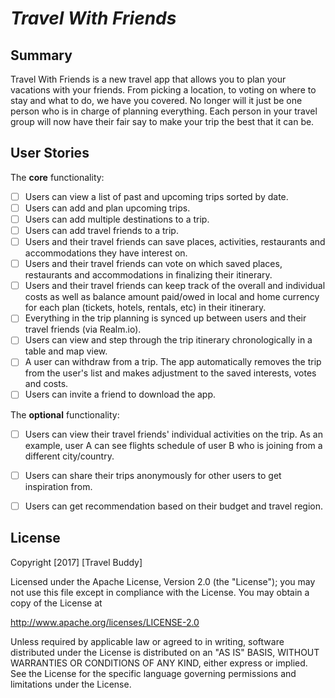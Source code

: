 # *Travel With Friends*

## Summary
Travel With Friends is a new travel app that allows you to plan your vacations with your friends. From picking a location, to voting on where to stay and what to do, we have you covered. No longer will it just be one person who is in charge of planning everything. Each person in your travel group will now have their fair say to make your trip the best that it can be.

## User Stories

The **core** functionality:

- [ ] Users can view a list of past and upcoming trips sorted by date.
- [ ] Users can add and plan upcoming trips.
- [ ] Users can add multiple destinations to a trip.
- [ ] Users can add travel friends to a trip.
- [ ] Users and their travel friends can save places, activities, restaurants and accommodations they have interest on.
- [ ] Users and their travel friends can vote on which saved places, restaurants and accommodations in finalizing their itinerary.
- [ ] Users and their travel friends can keep track of the overall and individual costs as well as balance amount paid/owed in local and home currency for each plan (tickets, hotels, rentals, etc) in their itinerary.
- [ ] Everything in the trip planning is synced up between users and their travel friends (via Realm.io).
- [ ] Users can view and step through the trip itinerary chronologically in a table and map view.
- [ ] A user can withdraw from a trip. The app automatically removes the trip from the user's list and makes adjustment to the saved interests, votes and costs.
- [ ] Users can invite a friend to download the app.

The **optional** functionality:

- [ ] Users can view their travel friends' individual activities on the trip. As an example, user A can see flights schedule of user B who is joining from a different city/country.
- [ ] Users can share their trips anonymously for other users to get inspiration from.
- [ ] Users can get recommendation based on their budget and travel region.


## License

Copyright [2017] [Travel Buddy]

Licensed under the Apache License, Version 2.0 (the "License");
you may not use this file except in compliance with the License.
You may obtain a copy of the License at

http://www.apache.org/licenses/LICENSE-2.0

Unless required by applicable law or agreed to in writing, software
distributed under the License is distributed on an "AS IS" BASIS,
WITHOUT WARRANTIES OR CONDITIONS OF ANY KIND, either express or implied.
See the License for the specific language governing permissions and
limitations under the License.
